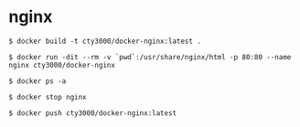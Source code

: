 # nginx

    $ docker build -t cty3000/docker-nginx:latest .

    $ docker run -dit --rm -v `pwd`:/usr/share/nginx/html -p 80:80 --name nginx cty3000/docker-nginx

    $ docker ps -a

    $ docker stop nginx

    $ docker push cty3000/docker-nginx:latest

